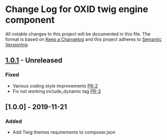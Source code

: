 # Change Log for OXID twig engine component

All notable changes to this project will be documented in this file.
The format is based on [Keep a Changelog](http://keepachangelog.com/)
and this project adheres to [Semantic Versioning](http://semver.org/).

## [1.0.1] - Unreleased

### Fixed
- Various coding style improvements [PR-2](https://github.com/OXID-eSales/twig-component/pull/2)
- Fix not working include_dynamic tag [PR-3](https://github.com/OXID-eSales/twig-component/pull/3)

## [1.0.0] - 2019-11-21

### Added
- Add Twig themes requirements to composer.json

[1.0.1]: https://github.com/OXID-eSales/twig-component/compare/v1.0.0...master
